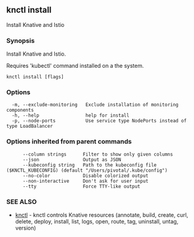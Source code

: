## knctl install

Install Knative and Istio

### Synopsis

Install Knative and Istio.

Requires 'kubectl' command installed on a the system.

```
knctl install [flags]
```

### Options

```
  -m, --exclude-monitoring   Exclude installation of monitoring components
  -h, --help                 help for install
  -p, --node-ports           Use service type NodePorts instead of type LoadBalancer
```

### Options inherited from parent commands

```
      --column strings      Filter to show only given columns
      --json                Output as JSON
      --kubeconfig string   Path to the kubeconfig file ($KNCTL_KUBECONFIG) (default "/Users/pivotal/.kube/config")
      --no-color            Disable colorized output
      --non-interactive     Don't ask for user input
      --tty                 Force TTY-like output
```

### SEE ALSO

* [knctl](knctl.md)	 - knctl controls Knative resources (annotate, build, create, curl, delete, deploy, install, list, logs, open, route, tag, uninstall, untag, version)

